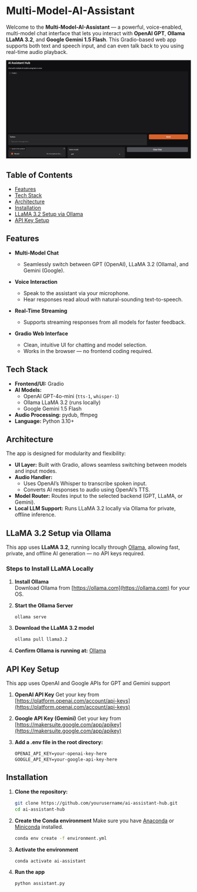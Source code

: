 # Multi-Model-AI-Assistant

Welcome to the **Multi-Model-AI-Assistant** — a powerful, voice-enabled, multi-model chat interface that lets you interact with **OpenAI GPT**, **Ollama LLaMA 3.2**, and **Google Gemini 1.5 Flash**. This Gradio-based web app supports both text and speech input, and can even talk back to you using real-time audio playback.

![Screenshot](assets/screenshot.png)

## Table of Contents

- [Features](#features)
- [Tech Stack](#tech-stack)
- [Architecture](#architecture)
- [Installation](#installation)
- [LLaMA 3.2 Setup via Ollama](#llama-32-setup-via-ollama)
- [API Key Setup](#api-key-setup)

## Features

- **Multi-Model Chat**
  - Seamlessly switch between GPT (OpenAI), LLaMA 3.2 (Ollama), and Gemini (Google).
  
- **Voice Interaction**
  - Speak to the assistant via your microphone.
  - Hear responses read aloud with natural-sounding text-to-speech.

- **Real-Time Streaming**
  - Supports streaming responses from all models for faster feedback.

- **Gradio Web Interface**
  - Clean, intuitive UI for chatting and model selection.
  - Works in the browser — no frontend coding required.

## Tech Stack

- **Frontend/UI:** Gradio
- **AI Models:**
  - OpenAI GPT-4o-mini (`tts-1`, `whisper-1`)
  - Ollama LLaMA 3.2 (runs locally)
  - Google Gemini 1.5 Flash
- **Audio Processing:** pydub, ffmpeg
- **Language:** Python 3.10+

## Architecture

The app is designed for modularity and flexibility:

- **UI Layer:** Built with Gradio, allows seamless switching between models and input modes.
- **Audio Handler:**
  - Uses OpenAI’s Whisper to transcribe spoken input.
  - Converts AI responses to audio using OpenAI’s TTS.
- **Model Router:** Routes input to the selected backend (GPT, LLaMA, or Gemini).
- **Local LLM Support:** Runs LLaMA 3.2 locally via Ollama for private, offline inference.

## LLaMA 3.2 Setup via Ollama

This app uses **LLaMA 3.2**, running locally through [Ollama](https://ollama.com), allowing fast, private, and offline AI generation — no API keys required.

### Steps to Install LLaMA Locally

1. **Install Ollama**  
   Download Ollama from [https://ollama.com](https://ollama.com) for your OS.

2. **Start the Ollama Server**
   ```bash
   ollama serve
   ```
   
3. **Download the LLaMA 3.2 model**
   ```bash
   ollama pull llama3.2
   ```

4. **Confirm Ollama is running at:**
   [Ollama](http://localhost:11434)
   
## API Key Setup

This app uses OpenAI and Google APIs for GPT and Gemini support

1. **OpenAI API Key**
   Get your key from [https://platform.openai.com/account/api-keys](https://platform.openai.com/account/api-keys)
   
2. **Google API Key (Gemini)**
   Get your key from [https://makersuite.google.com/app/apikey](https://makersuite.google.com/app/apikey)
   
3. **Add a .env file in the root directory:**
    ```env
   OPENAI_API_KEY=your-openai-key-here
   GOOGLE_API_KEY=your-google-api-key-here
   ```
    
## Installation

1. **Clone the repository:**
    ```bash
   git clone https://github.com/yourusername/ai-assistant-hub.git
   cd ai-assistant-hub
   ```
    
2. **Create the Conda environment**
   Make sure you have [Anaconda](https://www.anaconda.com/) or [Miniconda](https://www.anaconda.com/docs/getting-started/miniconda/main) installed.
    ```bash
   conda env create -f environment.yml
   ```
    
3. **Activate the environment**
    ```bash
   conda activate ai-assistant
   ```
    
4. **Run the app**
   ```bash
   python assistant.py
   ```
